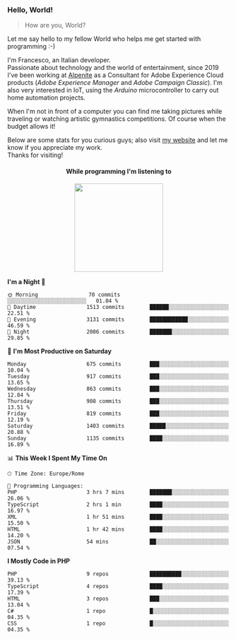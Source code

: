 ### Hello, World!

> How are you, World?

Let me say hello to my fellow World who helps me get started with programming :-)

I'm Francesco, an Italian developer.  
Passionate about technology and the world of entertainment, since 2019 I've been working at [Alpenite](https://www.alpenite.com) as a Consultant for Adobe Experience Cloud products (*Adobe Experience Manager* and *Adobe Campaign Classic*). I'm also very interested in IoT, using the *Arduino* microcontroller to carry out home automation projects.

When I'm not in front of a computer you can find me taking pictures while traveling or watching artistic gymnastics competitions. Of course when the budget allows it!

Below are some stats for you curious guys; also visit [my website](https://www.francescorega.eu) and let me know if you appreciate my work.  
Thanks for visiting!

<div align="center">
  <h4>While programming I'm listening to</h4>
  <a href="https://apps.francescorega.eu/now-playing/11147232609" target="_blank"><img src="https://apps.francescorega.eu/now-playing/11147232609" width="200"></a>
</div>

<!--START_SECTION:waka-->
**I'm a Night 🦉** 

```text
🌞 Morning                70 commits          ░░░░░░░░░░░░░░░░░░░░░░░░░   01.04 % 
🌆 Daytime                1513 commits        ██████░░░░░░░░░░░░░░░░░░░   22.51 % 
🌃 Evening                3131 commits        ████████████░░░░░░░░░░░░░   46.59 % 
🌙 Night                  2006 commits        ███████░░░░░░░░░░░░░░░░░░   29.85 % 
```
📅 **I'm Most Productive on Saturday** 

```text
Monday                   675 commits         ███░░░░░░░░░░░░░░░░░░░░░░   10.04 % 
Tuesday                  917 commits         ███░░░░░░░░░░░░░░░░░░░░░░   13.65 % 
Wednesday                863 commits         ███░░░░░░░░░░░░░░░░░░░░░░   12.84 % 
Thursday                 908 commits         ███░░░░░░░░░░░░░░░░░░░░░░   13.51 % 
Friday                   819 commits         ███░░░░░░░░░░░░░░░░░░░░░░   12.19 % 
Saturday                 1403 commits        █████░░░░░░░░░░░░░░░░░░░░   20.88 % 
Sunday                   1135 commits        ████░░░░░░░░░░░░░░░░░░░░░   16.89 % 
```


📊 **This Week I Spent My Time On** 

```text
🕑︎ Time Zone: Europe/Rome

💬 Programming Languages: 
PHP                      3 hrs 7 mins        ███████░░░░░░░░░░░░░░░░░░   26.06 % 
TypeScript               2 hrs 1 min         ████░░░░░░░░░░░░░░░░░░░░░   16.97 % 
XML                      1 hr 51 mins        ████░░░░░░░░░░░░░░░░░░░░░   15.50 % 
HTML                     1 hr 42 mins        ████░░░░░░░░░░░░░░░░░░░░░   14.20 % 
JSON                     54 mins             ██░░░░░░░░░░░░░░░░░░░░░░░   07.54 % 
```

**I Mostly Code in PHP** 

```text
PHP                      9 repos             ██████████░░░░░░░░░░░░░░░   39.13 % 
TypeScript               4 repos             ████░░░░░░░░░░░░░░░░░░░░░   17.39 % 
HTML                     3 repos             ███░░░░░░░░░░░░░░░░░░░░░░   13.04 % 
C#                       1 repo              █░░░░░░░░░░░░░░░░░░░░░░░░   04.35 % 
CSS                      1 repo              █░░░░░░░░░░░░░░░░░░░░░░░░   04.35 % 
```




<!--END_SECTION:waka-->
